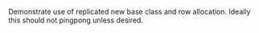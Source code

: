 Demonstrate use of replicated new base class and row allocation. Ideally
this should not pingpong unless desired.
